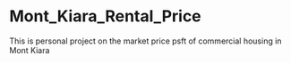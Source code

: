 # Mont_Kiara_Rental_Price
This is personal project on the market price psft of commercial housing in Mont Kiara 

